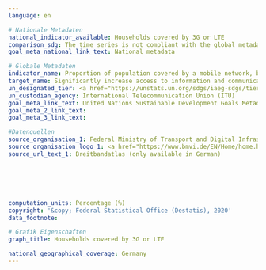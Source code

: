 ```yaml
---
language: en

# Nationale Metadaten
national_indicator_available: Households covered by 3G or LTE
comparison_sdg: The time series is not compliant with the global metadata.
goal_meta_national_link_text: National metadata

# Globale Metadaten
indicator_name: Proportion of population covered by a mobile network, by technology
target_name: Significantly increase access to information and communications technology and strive to provide universal and affordable access to the Internet in least developed countries by 2020
un_designated_tier: <a href="https://unstats.un.org/sdgs/iaeg-sdgs/tier-classification/" title="Click here for more information on the UN tier classification.">Tier I</a>
un_custodian_agency: International Telecommunication Union (ITU)
goal_meta_link_text: United Nations Sustainable Development Goals Metadata
goal_meta_2_link_text: 
goal_meta_3_link_text: 

#Datenquellen
source_organisation_1: Federal Ministry of Transport and Digital Infrastructure (BMVI)
source_organisation_logo_1: <a href="https://www.bmvi.de/EN/Home/home.html"><img src="https://g205sdgs.github.io/sdg-indicators/public/OrgImgEn/bmvi.png" alt="Logo bmvi" style="height:60px; width:148px" /></a>
source_url_text_1: Breitbandatlas (only available in German)






computation_units: Percentage (%)
copyright: '&copy; Federal Statistical Office (Destatis), 2020'
data_footnote: 

# Grafik Eigenschaften
graph_title: Households covered by 3G or LTE

national_geographical_coverage: Germany
---
```



